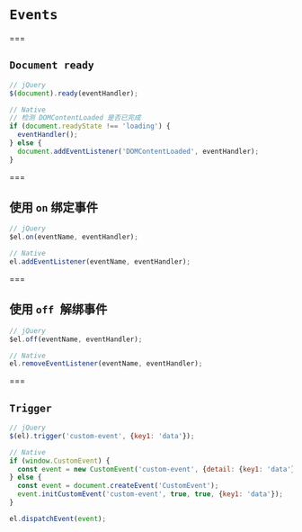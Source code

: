# `Events`

===

## `Document ready` 

```javascript
// jQuery
$(document).ready(eventHandler);

// Native
// 检测 DOMContentLoaded 是否已完成
if (document.readyState !== 'loading') {
  eventHandler();
} else {
  document.addEventListener('DOMContentLoaded', eventHandler);
}
```

===

## 使用 `on` 绑定事件

```javascript
// jQuery
$el.on(eventName, eventHandler);

// Native
el.addEventListener(eventName, eventHandler);
```

===

## 使用 `off `解绑事件

```javascript
// jQuery
$el.off(eventName, eventHandler);

// Native
el.removeEventListener(eventName, eventHandler);
```

===

##  `Trigger`

```javascript
// jQuery
$(el).trigger('custom-event', {key1: 'data'});

// Native
if (window.CustomEvent) {
  const event = new CustomEvent('custom-event', {detail: {key1: 'data'}});
} else {
  const event = document.createEvent('CustomEvent');
  event.initCustomEvent('custom-event', true, true, {key1: 'data'});
}

el.dispatchEvent(event);
```